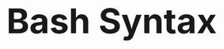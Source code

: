 <!SLIDE center>
<div style="font-weight:bold; font-size:500%; text-align:center;">
Bash Syntax
</div>
